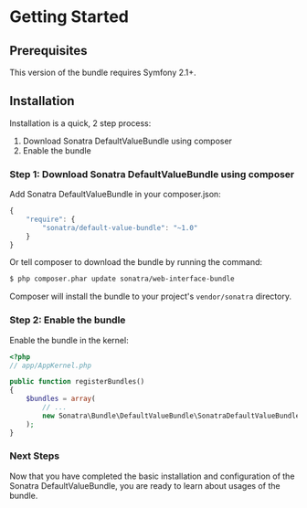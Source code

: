 Getting Started
===============

## Prerequisites

This version of the bundle requires Symfony 2.1+.

## Installation

Installation is a quick, 2 step process:

1. Download Sonatra DefaultValueBundle using composer
2. Enable the bundle

### Step 1: Download Sonatra DefaultValueBundle using composer

Add Sonatra DefaultValueBundle in your composer.json:

``` js
{
    "require": {
        "sonatra/default-value-bundle": "~1.0"
    }
}
```

Or tell composer to download the bundle by running the command:

``` bash
$ php composer.phar update sonatra/web-interface-bundle
```

Composer will install the bundle to your project's `vendor/sonatra` directory.

### Step 2: Enable the bundle

Enable the bundle in the kernel:

``` php
<?php
// app/AppKernel.php

public function registerBundles()
{
    $bundles = array(
        // ...
        new Sonatra\Bundle\DefaultValueBundle\SonatraDefaultValueBundle(),
    );
}
```

### Next Steps

Now that you have completed the basic installation and configuration of the
Sonatra DefaultValueBundle, you are ready to learn about usages of the bundle.
